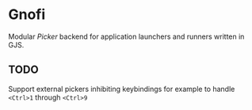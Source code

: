# Gnofi

Modular _Picker_ backend for application launchers and runners written in GJS.

## TODO

Support external pickers inhibiting keybindings for example to handle `<Ctrl>1` through `<Ctrl>9`
